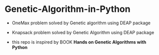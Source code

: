 # Genetic-Algorithm-in-Python

* OneMax problem solved by Genetic algorithm using DEAP package
* Knapsack problem solved by Genetic Algorithm using DEAP package

* this repo is inspired by BOOK 
**Hands on Genetic Algorithms with Python**
